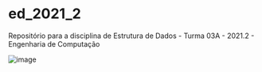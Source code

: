 # ed_2021_2
Repositório para a disciplina de Estrutura de Dados - Turma 03A - 2021.2 - Engenharia de Computação

![image](https://user-images.githubusercontent.com/17252351/141227749-72b3a1ef-9d3e-497b-8a59-eef0e1799f2f.png)

